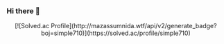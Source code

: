 ### Hi there 👋

<!--
**simple0710/simple0710** is a ✨ _special_ ✨ repository because its `README.md` (this file) appears on your GitHub profile.

Here are some ideas to get you started:

- 🔭 I’m currently working on ...
- 🌱 I’m currently learning ...
- 👯 I’m looking to collaborate on ...
- 🤔 I’m looking for help with ...
- 💬 Ask me about ...
- 📫 How to reach me: ...
- 😄 Pronouns: ...
- ⚡ Fun fact: ...
-->
<div align=center>
  <div>
    [![Solved.ac Profile](http://mazassumnida.wtf/api/v2/generate_badge?boj=simple710)](https://solved.ac/profile/simple710)
  </div>
</div>

